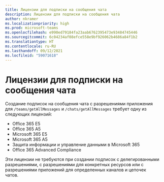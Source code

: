 ```yaml
---
title: Лицензии для подписки на сообщения чата
description: Лицензии для подписки на сообщения чата
author: nkramer
ms.localizationpriority: high
ms.prod: microsoft-teams
ms.openlocfilehash: e990ed79184fa23aab6762395473e93484745446
ms.sourcegitcommit: 6c04234af08efce558e9bf926062b4686a84f1b2
ms.translationtype: HT
ms.contentlocale: ru-RU
ms.lasthandoff: 09/12/2021
ms.locfileid: "59071618"
---
```

# <a name="licenses-for-subscribing-to-chat-messages"></a>Лицензии для подписки на сообщения чата

Создание подписок на сообщения чата с разрешениями приложения для `/teams/getAllMessages` и `/chats/getAllMessages` требует одну из следующих лицензий:

* Office 365 E5
* Office 365 A5
* Microsoft 365 E5
* Microsoft 365 A5
* Защита информации и управление данными в Microsoft 365
* Office 365 Advanced Compliance 

Эти лицензии не требуются при создании подписок с делегированными разрешениями, с разрешениями для конкретных ресурсов или с разрешениями приложений для определенных каналов и цепочек чатов.
